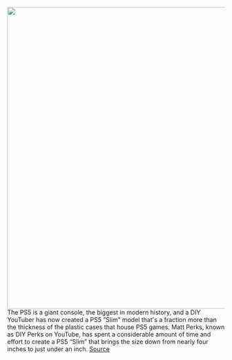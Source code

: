 <img src='https://cdn.vox-cdn.com/thumbor/44cZn1zPDxlhJLi2UEn4gdtz1xo=/0x0:1329x749/1200x0/filters:focal(0x0:1329x749):no_upscale()/cdn.vox-cdn.com/uploads/chorus_asset/file/23641442/lDlcsRO.png' width='700px' /><br/>
The PS5 is a giant console, the biggest in modern history, and a DIY YouTuber has now created a PS5 “Slim” model that's a fraction more than the thickness of the plastic cases that house PS5 games. Matt Perks, known as DIY Perks on YouTube, has spent a considerable amount of time and effort to create a PS5 “Slim” that brings the size down from nearly four inches to just under an inch.
<a href='https://www.theverge.com/2022/6/21/23176565/playstation-5-slim-youtube-diy-console'> Source <a/>